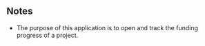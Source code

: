 ## Notes
  * The purpose of this application is to open and track the funding progress of a project.
